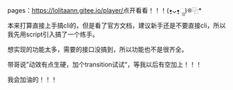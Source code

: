 pages：<https://lolitaann.gitee.io/player/>点开看看！！！(•͈ᴗ•͈ૢૢ)❊⿻*

本来打算直接上手搞cli的，但是看了官方文档，建议新手还是不要直接cli，所以我先用script引入搞了一个练手。

想实现的功能太多，需要的接口没搞到，所以功能也不是很齐全。

带哥说”动效有点生硬，加个transition试试“，等我以后有空加上！！！

我会加油的！！！

